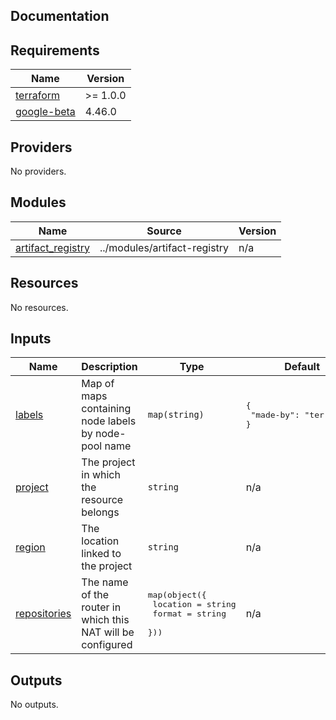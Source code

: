## Documentation

<!-- BEGINNING OF PRE-COMMIT-TERRAFORM DOCS HOOK -->
## Requirements

| Name | Version |
|------|---------|
| <a name="requirement_terraform"></a> [terraform](#requirement\_terraform) | >= 1.0.0 |
| <a name="requirement_google-beta"></a> [google-beta](#requirement\_google-beta) | 4.46.0 |

## Providers

No providers.

## Modules

| Name | Source | Version |
|------|--------|---------|
| <a name="module_artifact_registry"></a> [artifact\_registry](#module\_artifact\_registry) | ../modules/artifact-registry | n/a |

## Resources

No resources.

## Inputs

| Name | Description | Type | Default | Required |
|------|-------------|------|---------|:--------:|
| <a name="input_labels"></a> [labels](#input\_labels) | Map of maps containing node labels by node-pool name | `map(string)` | <pre>{<br>  "made-by": "terraform"<br>}</pre> | no |
| <a name="input_project"></a> [project](#input\_project) | The project in which the resource belongs | `string` | n/a | yes |
| <a name="input_region"></a> [region](#input\_region) | The location linked to the project | `string` | n/a | yes |
| <a name="input_repositories"></a> [repositories](#input\_repositories) | The name of the router in which this NAT will be configured | <pre>map(object({<br>    location = string<br>    format   = string<br>  }))</pre> | n/a | yes |

## Outputs

No outputs.
<!-- END OF PRE-COMMIT-TERRAFORM DOCS HOOK -->

